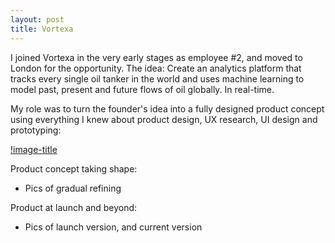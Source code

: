 ```yaml
---
layout: post
title: Vortexa
---
```


I joined Vortexa in the very early stages as employee #2, and moved to London for the opportunity. The idea: Create an analytics platform that tracks every single oil tanker in the world and uses machine learning to model past, present and future flows of oil globally. In real-time.

My role was to turn the founder's idea into a fully designed product concept using everything I knew about product design, UX research, UI design and prototyping:

[!image-title](/images/vortexaearly1.png)

Product concept taking shape:

- Pics of gradual refining

Product at launch and beyond:

- Pics of launch version, and current version